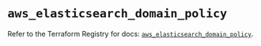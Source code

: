 # `aws_elasticsearch_domain_policy`

Refer to the Terraform Registry for docs: [`aws_elasticsearch_domain_policy`](https://registry.terraform.io/providers/hashicorp/aws/6.0.0/docs/resources/elasticsearch_domain_policy).
